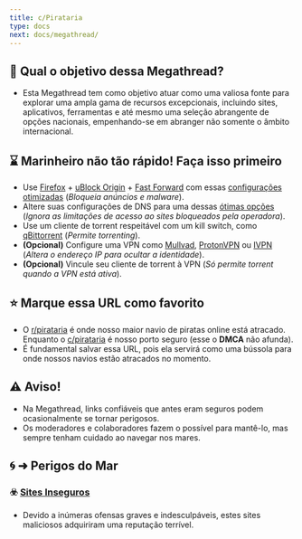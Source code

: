 ```yaml
---
title: c/Pirataria
type: docs
next: docs/megathread/
---
```


## 🤔 Qual o objetivo dessa Megathread?
- Esta Megathread tem como objetivo atuar como uma valiosa fonte para explorar uma ampla gama de recursos excepcionais, incluindo sites, aplicativos, ferramentas e até mesmo uma seleção abrangente de opções nacionais, empenhando-se em abranger não somente o âmbito internacional.

## ⌛ Marinheiro não tão rápido! Faça isso primeiro
- Use [Firefox](https://mozilla.org/firefox/new/) + [uBlock Origin](https://addons.mozilla.org/firefox/addon/ublock-origin/) + [Fast Forward](https://fastforward.team/) com essas [ configurações otimizadas](https://take-me-to.space/UShoGZ7.png) (*Bloqueia anúncios e malware*).
- Altere suas configurações de DNS para uma dessas [ótimas opções](https://www.privacyguides.org/en/dns/) (*Ignora as limitações de acesso ao sites bloqueados pela operadora*).
- Use um cliente de torrent respeitável com um kill switch, como [qBittorrent](https://www.qbittorrent.org/) (*Permite torrenting*).
- **(Opcional)** Configure uma VPN como [Mullvad](https://mullvad.net/), [ProtonVPN](https://protonvpn.com/) ou [IVPN](https://www.ivpn.net/) (*Altera o endereço IP para ocultar a identidade*).
- **(Opcional)** Vincule seu cliente de torrent à VPN (*Só permite torrent quando a VPN está ativa*).

## ⭐ Marque essa URL como favorito
- O [r/pirataria](https://www.reddit.com/r/pirataria/) é onde nosso maior navio de piratas online está atracado. Enquanto o [c/pirataria](https://tesseract.lemmy.eco.br/c/pirataria@lemmy.dbzer0.com) é nosso porto seguro (esse o **DMCA** não afunda).
- É fundamental salvar essa URL, pois ela servirá como uma bússola para onde nossos navios estão atracados no momento.

## ⚠️ Aviso!
- Na Megathread, links confiáveis que antes eram seguros podem ocasionalmente se tornar perigosos.
- Os moderadores e colaboradores fazem o possível para mantê-lo, mas sempre tenham cuidado ao navegar nos mares.

## 🌀 ➜ Perigos do Mar

### ☣️ [Sites Inseguros](sites-inseguros)
- Devido a inúmeras ofensas graves e indesculpáveis, estes sites maliciosos adquiriram uma reputação terrível.